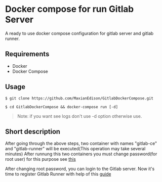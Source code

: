 # Docker compose for run Gitlab Server

A ready to use docker compose configuration for gitlab server and gitlab runner.

## Requirements

- Docker
- Docker Compose

## Usage

```
$ git clone https://github.com/MaxianEdison/GitlabDockerCompose.git
```
```
$ cd GitlabDockerCompose && docker-compose run [-d]
```

> Note: if you want see logs don't use -d option otherwise use.

## Short description

After going through the above steps, two container with names "gitlab-ce" and "gitlab-runner" will be executed(This operation may take several minutes)
After runnung this two containers you must change password(for root user) for this purpose see [this](https://docs.gitlab.com/ee/security/reset_user_password.html)

After changing root password, you can login to the Gitlab server. Now it's time to register Gitlab Runner with help of this [guide](https://docs.gitlab.com/runner/register/)
